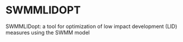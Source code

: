 # SWMMLIDOPT
SWMMLIDopt: a tool for optimization of low impact development (LID) measures using the SWMM model
